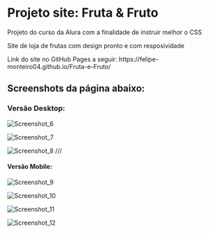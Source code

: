 <h1>Projeto site: Fruta & Fruto</h1>
<p>Projeto do curso da Alura com a finalidade de instruir melhor o CSS</p>
<p>Site de loja de frutas com design pronto e com resposividade</p>
<p>Link do site no GitHub Pages a seguir: https://felipe-monteiro04.github.io/Fruta-e-Fruto/</p>
<h2>Screenshots da página abaixo: </h2>

<h3>Versão Desktop: </h3>

![Screenshot_6](https://user-images.githubusercontent.com/112021178/199125359-280cad70-f65e-43fe-89fe-3e3976b8d5de.jpg)

![Screenshot_7](https://user-images.githubusercontent.com/112021178/199125376-843cc004-7812-4f87-a4dc-a6cd6cf03cb9.jpg)

![Screenshot_8](https://user-images.githubusercontent.com/112021178/199125372-c778add6-301b-4e23-a55b-7dd957868ae2.jpg)
///

<h4>Versão Mobile: </h4>

![Screenshot_9](https://user-images.githubusercontent.com/112021178/199125370-39dbf881-5824-4e16-ad61-2c484d272583.jpg)

![Screenshot_10](https://user-images.githubusercontent.com/112021178/199125368-a7aabc3f-02cf-49f3-b430-3ccd8022cc56.jpg)

![Screenshot_11](https://user-images.githubusercontent.com/112021178/199125366-a6a3866c-c2b8-4c88-bee7-e57e37270511.jpg)

![Screenshot_12](https://user-images.githubusercontent.com/112021178/199125363-503ebdee-cd2f-4c21-b7ae-73e8873e0268.jpg)
